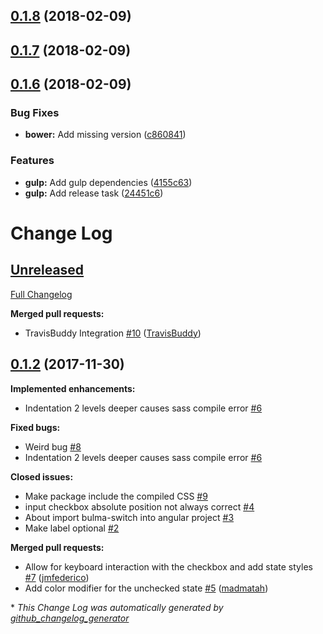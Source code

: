 <a name="0.1.8"></a>
## [0.1.8](https://github.com/Wikiki/bulma-switch/compare/0.1.7...0.1.8) (2018-02-09)



<a name="0.1.7"></a>
## [0.1.7](https://github.com/Wikiki/bulma-switch/compare/0.1.6...0.1.7) (2018-02-09)



<a name="0.1.6"></a>
## [0.1.6](https://github.com/Wikiki/bulma-switch/compare/0.1.2...0.1.6) (2018-02-09)


### Bug Fixes

* **bower:** Add missing version ([c860841](https://github.com/Wikiki/bulma-switch/commit/c860841))


### Features

* **gulp:** Add gulp dependencies ([4155c63](https://github.com/Wikiki/bulma-switch/commit/4155c63))
* **gulp:** Add release task ([24451c6](https://github.com/Wikiki/bulma-switch/commit/24451c6))



# Change Log

## [Unreleased](https://github.com/wikiki/bulma-switch/tree/HEAD)

[Full Changelog](https://github.com/wikiki/bulma-switch/compare/0.1.2...HEAD)

**Merged pull requests:**

- TravisBuddy Integration [\#10](https://github.com/Wikiki/bulma-switch/pull/10) ([TravisBuddy](https://github.com/TravisBuddy))

## [0.1.2](https://github.com/wikiki/bulma-switch/tree/0.1.2) (2017-11-30)
**Implemented enhancements:**

- Indentation 2 levels deeper causes sass compile error [\#6](https://github.com/Wikiki/bulma-switch/issues/6)

**Fixed bugs:**

- Weird bug [\#8](https://github.com/Wikiki/bulma-switch/issues/8)
- Indentation 2 levels deeper causes sass compile error [\#6](https://github.com/Wikiki/bulma-switch/issues/6)

**Closed issues:**

- Make package include the compiled CSS [\#9](https://github.com/Wikiki/bulma-switch/issues/9)
- input checkbox absolute position not always correct [\#4](https://github.com/Wikiki/bulma-switch/issues/4)
- About import bulma-switch into angular project [\#3](https://github.com/Wikiki/bulma-switch/issues/3)
- Make label optional [\#2](https://github.com/Wikiki/bulma-switch/issues/2)

**Merged pull requests:**

- Allow for keyboard interaction with the checkbox and add state styles [\#7](https://github.com/Wikiki/bulma-switch/pull/7) ([jmfederico](https://github.com/jmfederico))
- Add color modifier for the unchecked state [\#5](https://github.com/Wikiki/bulma-switch/pull/5) ([madmatah](https://github.com/madmatah))



\* *This Change Log was automatically generated by [github_changelog_generator](https://github.com/skywinder/Github-Changelog-Generator)*